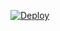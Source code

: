




[![Deploy](https://www.herokucdn.com/deploy/button.svg)](https://heroku.com/deploy?template=https://github.com/meyitzade/YasTahmin)


